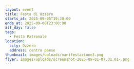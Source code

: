 ```yaml
---
layout: event
title: Festa di Ozzero
starts_at: 2025-09-05T19:30:00
ends_at: 2025-09-08T23:00:00
all_day: false
tags:
  - Festa Patronale
location:
  city: Ozzero
  address: centro paese
thumbnail: images/uploads/manifestazione3.png
flyer: images/uploads/screenshot-2025-09-01-07.31.01-.png
---
```

